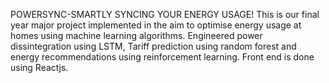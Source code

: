 POWERSYNC-SMARTLY SYNCING YOUR ENERGY USAGE!
This is our final year major project implemented in the aim to optimise energy usage at homes using machine learning algorithms.
Engineered power dissintegration using LSTM, Tariff prediction using random forest and energy recommendations using reinforcement learning.
Front end is done using Reactjs. 
